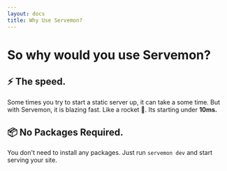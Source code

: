 ```yaml
---
layout: docs
title: Why Use Servemon?
---
```


# So why would you use Servemon?

## ⚡️ The speed.

Some times you try to start a static server up, it can take a some time. But with Servemon, it is blazing fast. Like a rocket 🚀. Its starting under <b>10ms.</b>

## 📦 No Packages Required.

You don't need to install any packages. Just run `servemon dev` and start serving your site.
